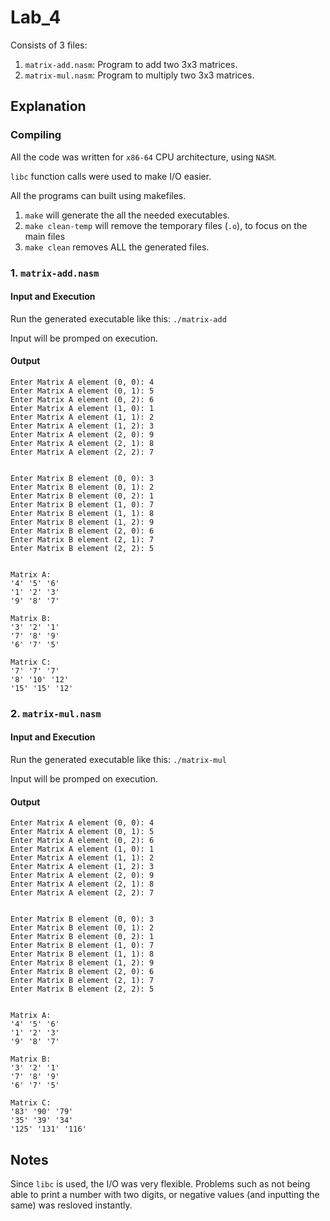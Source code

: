 # Lab_4
Consists of 3 files:
1. `matrix-add.nasm`: Program to add two 3x3 matrices.
2. `matrix-mul.nasm`: Program to multiply two 3x3 matrices.

## Explanation

### Compiling
All the code was written for `x86-64` CPU architecture, using `NASM`.

`libc` function calls were used to make I/O easier.

All the programs can built using makefiles.

1. `make` will generate the all the needed executables.
2. `make clean-temp` will remove the temporary files (`.o`), to focus on the main files
3. `make clean` removes ALL the generated files.

### 1. `matrix-add.nasm`
#### Input and Execution
Run the generated executable like this: `./matrix-add`

Input will be promped on execution.


#### Output
```
Enter Matrix A element (0, 0): 4
Enter Matrix A element (0, 1): 5
Enter Matrix A element (0, 2): 6
Enter Matrix A element (1, 0): 1
Enter Matrix A element (1, 1): 2
Enter Matrix A element (1, 2): 3
Enter Matrix A element (2, 0): 9
Enter Matrix A element (2, 1): 8
Enter Matrix A element (2, 2): 7


Enter Matrix B element (0, 0): 3
Enter Matrix B element (0, 1): 2
Enter Matrix B element (0, 2): 1
Enter Matrix B element (1, 0): 7
Enter Matrix B element (1, 1): 8
Enter Matrix B element (1, 2): 9
Enter Matrix B element (2, 0): 6
Enter Matrix B element (2, 1): 7
Enter Matrix B element (2, 2): 5


Matrix A:
'4' '5' '6' 
'1' '2' '3' 
'9' '8' '7' 

Matrix B:
'3' '2' '1' 
'7' '8' '9' 
'6' '7' '5' 

Matrix C:
'7' '7' '7' 
'8' '10' '12' 
'15' '15' '12' 
```


### 2. `matrix-mul.nasm`
#### Input and Execution
Run the generated executable like this: `./matrix-mul`

Input will be promped on execution.


#### Output
```
Enter Matrix A element (0, 0): 4
Enter Matrix A element (0, 1): 5
Enter Matrix A element (0, 2): 6
Enter Matrix A element (1, 0): 1
Enter Matrix A element (1, 1): 2
Enter Matrix A element (1, 2): 3
Enter Matrix A element (2, 0): 9
Enter Matrix A element (2, 1): 8
Enter Matrix A element (2, 2): 7


Enter Matrix B element (0, 0): 3
Enter Matrix B element (0, 1): 2
Enter Matrix B element (0, 2): 1
Enter Matrix B element (1, 0): 7
Enter Matrix B element (1, 1): 8
Enter Matrix B element (1, 2): 9
Enter Matrix B element (2, 0): 6
Enter Matrix B element (2, 1): 7
Enter Matrix B element (2, 2): 5


Matrix A:
'4' '5' '6' 
'1' '2' '3' 
'9' '8' '7' 

Matrix B:
'3' '2' '1' 
'7' '8' '9' 
'6' '7' '5' 

Matrix C:
'83' '90' '79' 
'35' '39' '34' 
'125' '131' '116'
```

## Notes
Since `libc` is used, the I/O was very flexible. Problems such as not being able to print a number with two digits, or negative values (and inputting the same) was resloved instantly.